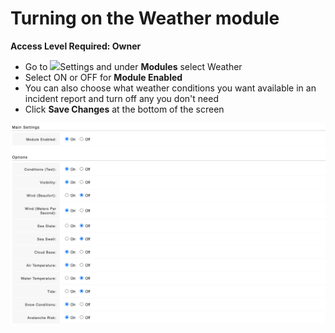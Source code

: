 # Turning on the Weather module

**Access Level Required: Owner**

* Go to ![](https://support.d4h.org/desk/file/10302050/image.png)Settings and under **Modules** select Weather
* Select ON or OFF for **Module Enabled** 
* You can also choose what weather conditions you want available in an incident report and turn off any you don't need
* Click **Save Changes** at the bottom of the screen 

![](../../.gitbook/assets/turning-on-weather-module.png)



